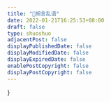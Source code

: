 ```yaml
---
title: "🦖胡言乱语"
date: 2022-01-21T16:25:53+08:00
draft: false
type: shuoshuo
adjacentPost: false
displayPublishedDate: false
displayModifiedDate: false
displayExpiredDate: false
enablePostCopyright: false
displayPostCopyright: false
---
```


<div id="bber"></div>

<script type="module" src="https://immmmm.com/emaction.js?v=230811"></script>
<script src="https://fastly.jsdelivr.net/npm/marked/marked.min.js"></script>
<script src="https://fastly.jsdelivr.net/gh/Tokinx/ViewImage/view-image.min.js"></script>
<script src="https://fastly.jsdelivr.net/gh/Tokinx/Lately/lately.min.js"></script>
<script src="https://cdn.staticfile.org/twikoo/1.6.16/twikoo.all.min.js"></script>
<script type="text/javascript">
  var bbMemos = {
    memos: 'http://47.103.62.167:5230/',//修改为自己部署 Memos 的网址，末尾有 / 斜杠
    limit: '',//默认每次显示 10 条
    creatorId:'1' ,//早期默认为 101 用户，新安装是 1； https://demo.usememos.com/u/101
    APIVersion: 'new'
    domId: '',//默认为 bber
    twiEnv:'https://masone-zhao-twikoo.hf.space/',//启开 twikoo 评论，默认 https://metk.edui.fun/
    //host: 'https://demo.usememos.com/', // 修改为自己部署 Memos 的网址，末尾有 / 斜杠。
    //limit: '10', // 每页显示的条数，默认显示 10 条。
    //creatorId: '1', // 老的实例是 101，新的实例是 1。https://demo.usememos.com/u/1
    //domId: '#memos', // 默认为 #memos，一般不用修改。
    //username: 'memos', // 自定义显示在前端的 ID。
    //name: 'Official Demo', // 自定义显示在前端的全名。
    //language: 'zh-CN', // `en` `zh-CN` 等，用于显示相对时间。
    //APIVersion: 'new', // `new` 或者 `legacy`，Memos API 版本，小于 `v0.22.0`: 填写：`legacy`，大于等于 `v0.22.0`：填写`new`。
    //total: true, // 显示 Memos 总条数。新版没有好办法显示，老版本也关闭了 Amount API。
    //doubanAPI: '', // 填入一个 API 渲染豆瓣条目，不填不渲染，只显示 URL，自建 API：https://github.com/eallion/douban-api-rs
  }
</script>

  }
</script>
<script src="https://immmmm.com/bb-lmm-mk.js?v=230811"></script>
